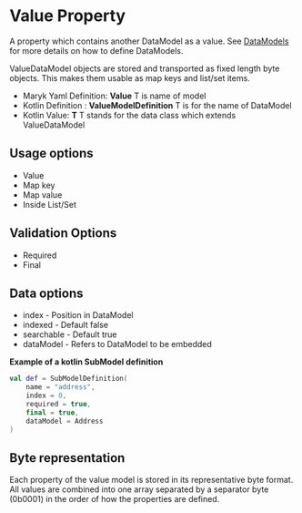 # Value Property
A property which contains another DataModel as a value. See 
[DataModels](../datamodel.md) for more details on how to define DataModels.

ValueDataModel objects are stored and transported as fixed length byte objects.
This makes them usable as map keys and list/set items.

- Maryk Yaml Definition: **Value<T>** T is name of model
- Kotlin Definition : **ValueModelDefinition<T>** T is for the name of DataModel
- Kotlin Value: **T** T stands for the data class which extends ValueDataModel 

## Usage options
- Value
- Map key
- Map value
- Inside List/Set

## Validation Options
- Required
- Final

## Data options
- index - Position in DataModel 
- indexed - Default false
- searchable - Default true
- dataModel - Refers to DataModel to be embedded

**Example of a kotlin SubModel definition**
```kotlin
val def = SubModelDefinition(
    name = "address",
    index = 0,
    required = true,
    final = true,
    dataModel = Address
)
```

## Byte representation
Each property of the value model is stored in its representative byte format. All 
values are combined into one array separated by a separator byte (0b0001) in the
order of how the properties are defined.